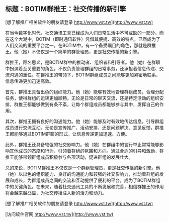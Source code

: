 ## **标题：BOTIM群推王：社交传播的新引擎**

[想了解推广相关软件的朋友请登录 http://www.vst.tw](http://www.vst.tw)

在当今数字化时代，社交通讯工具已经成为人们日常生活中不可或缺的一部分。而在这个大潮中，BOTIM（即时通讯软件）凭借其便捷、高效的特点，已然成为了人们交流的重要平台之一。在BOTIM中，有一个备受瞩目的角色，那就是群推王。他（她）不仅仅是一个简单的群管理员，更是社交传播的新引擎。

群推王，顾名思义，是BOTIM群中的推动者、组织者和引导者。他（她）在群聊中扮演着至关重要的角色，不仅负责管理群组的日常事务，还承担着信息传递、交流沟通的重任。在群推王的带领下，BOTIM群组成员之间能够更加紧密地联系，信息传递更加迅速高效。

首先，群推王具备出色的组织能力。他（她）能够有效地管理群组成员，合理分配任务，使得群组的运转更加顺畅。无论是日常的聊天交流，还是特定活动的组织安排，群推王都能够做到有条不紊，让每个群组成员都能够参与其中，发挥自己的作用。

其次，群推王拥有良好的沟通能力。他（她）能够及时有效地传达信息，引导群组成员进行交流互动。无论是宣传推广、活动安排，还是问题解决、意见反馈，群推王都能够通过BOTIM群聊的形式，让信息传递更加迅速、方便。

此外，群推王还具备较强的社交影响力。他（她）在群组中的言行举止常常能够影响其他成员的态度和行为，引领着群组的氛围和方向。通过合适的引导和激励，群推王能够带领群组成员积极参与各项活动，促进群组的发展壮大。

总的来说，BOTIM群推王不仅仅是一个群组管理员，更是社交传播的新引擎。他（她）以出色的组织能力、良好的沟通能力和较强的社交影响力，推动着群组的发展和成长，为群组成员之间的交流和互动提供了便利的平台，成为了BOTIM群组中的关键角色。在未来，随着社交通讯工具的不断发展和完善，相信群推王的作用将会越来越凸显，为社交传播注入新的活力和动力。

[想了解推广相关软件的朋友请登录 http://www.vst.tw](http://www.vst.tw)


[访问软件官网 http://www.vst.tw](http://www.vst.tw)
